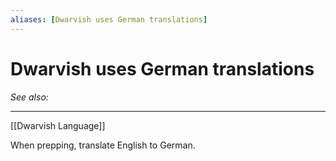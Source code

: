 ```yaml
---
aliases: [Dwarvish uses German translations]
---
```

# Dwarvish uses German translations
*See also:* 
___
[[Dwarvish Language]]

When prepping, translate English to German.
